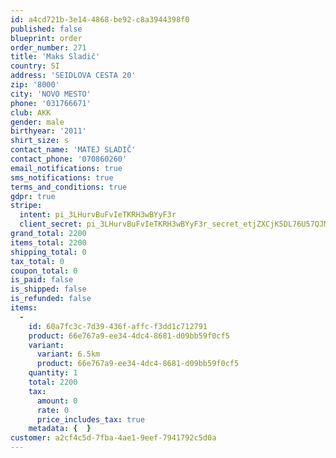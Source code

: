 ```yaml
---
id: a4cd721b-3e14-4868-be92-c8a3944398f0
published: false
blueprint: order
order_number: 271
title: 'Maks Sladič'
country: SI
address: 'SEIDLOVA CESTA 20'
zip: '8000'
city: 'NOVO MESTO'
phone: '031766671'
club: AKK
gender: male
birthyear: '2011'
shirt_size: s
contact_name: 'MATEJ SLADIČ'
contact_phone: '070860260'
email_notifications: true
sms_notifications: true
terms_and_conditions: true
gdpr: true
stripe:
  intent: pi_3LHurvBuFvIeTKRH3wBYyF3r
  client_secret: pi_3LHurvBuFvIeTKRH3wBYyF3r_secret_etjZXCjK5DL76U57QJM3dnoK7
grand_total: 2200
items_total: 2200
shipping_total: 0
tax_total: 0
coupon_total: 0
is_paid: false
is_shipped: false
is_refunded: false
items:
  -
    id: 60a7fc3c-7d39-436f-affc-f3dd1c712791
    product: 66e767a9-ee34-4dc4-8681-d09bb59f0cf5
    variant:
      variant: 6.5km
      product: 66e767a9-ee34-4dc4-8681-d09bb59f0cf5
    quantity: 1
    total: 2200
    tax:
      amount: 0
      rate: 0
      price_includes_tax: true
    metadata: {  }
customer: a2cf4c5d-7fba-4ae1-9eef-7941792c5d0a
---
```

